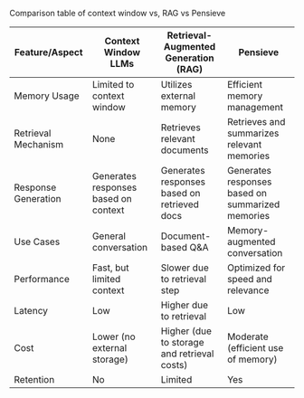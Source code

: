 Comparison table of context window vs, RAG vs Pensieve

| Feature/Aspect               | Context Window LLMs                          | Retrieval-Augmented Generation (RAG)         | Pensieve                                      |
|------------------------------|----------------------------------------------|----------------------------------------------|-----------------------------------------------|
| Memory Usage                  | Limited to context window                    | Utilizes external memory                     | Efficient memory management                   |
| Retrieval Mechanism           | None                                         | Retrieves relevant documents                 | Retrieves and summarizes relevant memories    |
| Response Generation           | Generates responses based on context        | Generates responses based on retrieved docs  | Generates responses based on summarized memories |
| Use Cases                     | General conversation                         | Document-based Q&A                           | Memory-augmented conversation                 |
| Performance                   | Fast, but limited context                    | Slower due to retrieval step                 | Optimized for speed and relevance             |
| Latency                       | Low                                          | Higher due to retrieval                      | Low                                           |
| Cost                          | Lower (no external storage)                  | Higher (due to storage and retrieval costs)  | Moderate (efficient use of memory)            |
| Retention                     | No                                           | Limited                                      | Yes                                           |
